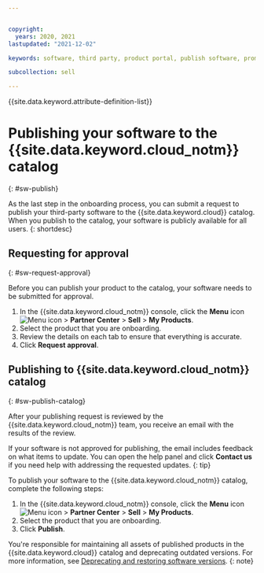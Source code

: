 ```yaml
---


copyright:
  years: 2020, 2021
lastupdated: "2021-12-02"

keywords: software, third party, product portal, publish software, promote software, partner portal, partners, sellers

subcollection: sell

---
```


{{site.data.keyword.attribute-definition-list}}

# Publishing your software to the {{site.data.keyword.cloud_notm}} catalog
{: #sw-publish}

As the last step in the onboarding process, you can submit a request to publish your third-party software to the {{site.data.keyword.cloud}} catalog. When you publish to the catalog, your software is publicly available for all users. 
{: shortdesc}

## Requesting for approval
{: #sw-request-approval}

Before you can publish your product to the catalog, your software needs to be submitted for approval.

1. In the {{site.data.keyword.cloud_notm}} console, click the **Menu** icon ![Menu icon](../icons/icon_hamburger.svg "Menu") > **Partner Center** > **Sell** > **My Products**.
1. Select the product that you are onboarding.
1. Review the details on each tab to ensure that everything is accurate. 
1. Click **Request approval**.

## Publishing to {{site.data.keyword.cloud_notm}} catalog
{: #sw-publish-catalog}

After your publishing request is reviewed by the {{site.data.keyword.cloud_notm}} team, you receive an email with the results of the review. 

If your software is not approved for publishing, the email includes feedback on what items to update. You can open the help panel and click **Contact us** if you need help with addressing the requested updates. 
{: tip}

To publish your software to the {{site.data.keyword.cloud_notm}} catalog, complete the following steps:

1. In the {{site.data.keyword.cloud_notm}} console, click the **Menu** icon ![Menu icon](../icons/icon_hamburger.svg "Menu") > **Partner Center** > **Sell** > **My Products**.
1. Select the product that you are onboarding.
1. Click **Publish**.

You're responsible for maintaining all assets of published products in the {{site.data.keyword.cloud}} catalog and deprecating outdated versions. For more information, see [Deprecating and restoring software versions](/docs/account?topic=account-dep-restore). 
{: note}
